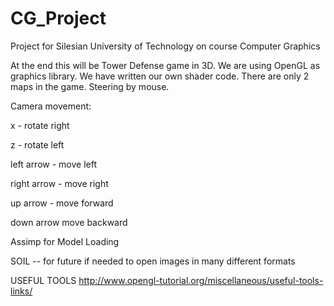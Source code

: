 # CG_Project
Project for Silesian University of Technology on course Computer Graphics

At the end this will be Tower Defense game in 3D. We are using OpenGL as graphics library. We have written our own shader code. There are only 2 maps in the game. Steering by mouse.

Camera movement:

x - rotate right 

z - rotate left

left arrow - move left

right arrow - move right

up arrow - move forward

down arrow move backward


Assimp for Model Loading

SOIL -- for future if needed to open images in many different formats

USEFUL TOOLS
http://www.opengl-tutorial.org/miscellaneous/useful-tools-links/
